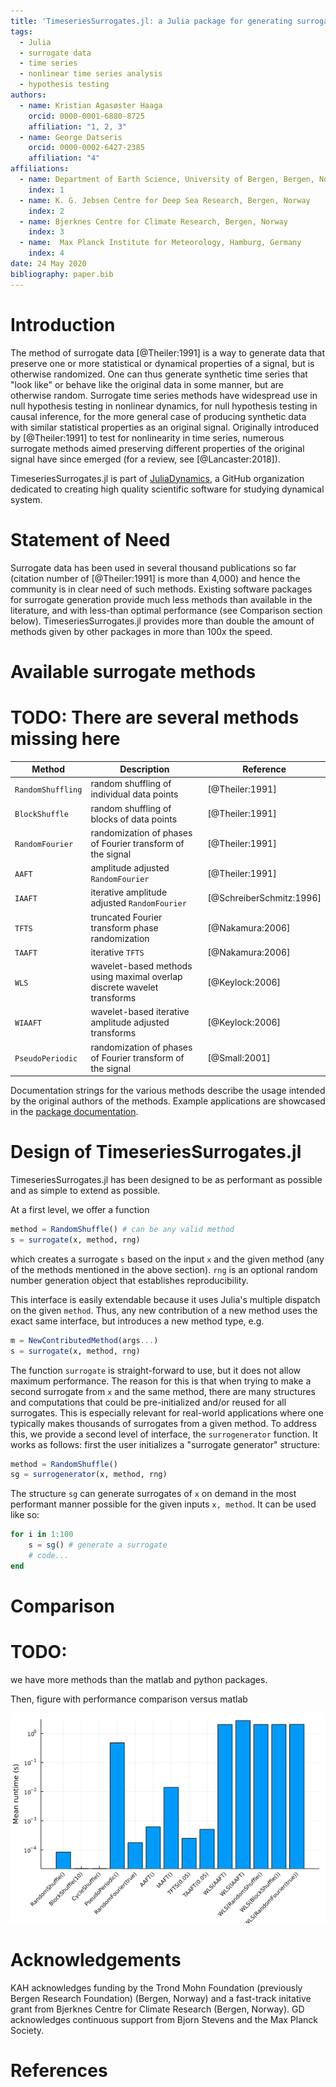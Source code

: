 ```yaml
---
title: 'TimeseriesSurrogates.jl: a Julia package for generating surrogate data'
tags:
  - Julia
  - surrogate data
  - time series
  - nonlinear time series analysis
  - hypothesis testing
authors:
  - name: Kristian Agasøster Haaga
    orcid: 0000-0001-6880-8725
    affiliation: "1, 2, 3"
  - name: George Datseris
    orcid: 0000-0002-6427-2385
    affiliation: "4"
affiliations:
  - name: Department of Earth Science, University of Bergen, Bergen, Norway
    index: 1
  - name: K. G. Jebsen Centre for Deep Sea Research, Bergen, Norway
    index: 2
  - name: Bjerknes Centre for Climate Research, Bergen, Norway
    index: 3
  - name:  Max Planck Institute for Meteorology, Hamburg, Germany
    index: 4
date: 24 May 2020
bibliography: paper.bib
---
```


# Introduction
The method of surrogate data [@Theiler:1991] is a way to generate data that preserve one or more statistical or dynamical properties of a signal, but is otherwise randomized. One can thus generate synthetic time series that "look like" or behave like the original data in some manner, but are otherwise random. Surrogate time series methods have widespread use in null hypothesis testing in nonlinear dynamics, for null hypothesis testing in causal inference, for the more general case of producing synthetic data with similar statistical properties as an original signal. Originally introduced by [@Theiler:1991] to test for nonlinearity in time series, numerous surrogate methods aimed preserving different properties of the original signal have since emerged (for a review, see [@Lancaster:2018]).

TimeseriesSurrogates.jl is part of [JuliaDynamics](https://juliadynamics.github.io/JuliaDynamics/), a GitHub organization dedicated to creating high quality scientific software for studying dynamical system.

# Statement of Need
Surrogate data has been used in several thousand publications so far (citation number of [@Theiler:1991] is more than 4,000) and hence the community is in clear need of such methods. Existing software packages for surrogate generation provide much less methods than available in the literature, and with less-than optimal performance (see Comparison section below). TimeseriesSurrogates.jl provides more than double the amount of methods given by other packages in more than 100x the speed.


# Available surrogate methods

# TODO: There are several methods missing here

| Method | Description | Reference |
|---|---|---|
| `RandomShuffling` | random shuffling of individual data points | [@Theiler:1991] |
| `BlockShuffle`  | random shuffling of blocks of data points  | [@Theiler:1991] |
| `RandomFourier`  | randomization of phases of Fourier transform of the signal  | [@Theiler:1991] |
| `AAFT`  | amplitude adjusted `RandomFourier`  | [@Theiler:1991] |
| `IAAFT`  | iterative amplitude adjusted `RandomFourier`  | [@SchreiberSchmitz:1996] |
| `TFTS`  | truncated Fourier transform phase randomization  | [@Nakamura:2006] |
| `TAAFT`  | iterative `TFTS` | [@Nakamura:2006] |
| `WLS`  | wavelet-based methods using maximal overlap discrete wavelet transforms | [@Keylock:2006] |
| `WIAAFT`  | wavelet-based iterative amplitude adjusted transforms | [@Keylock:2006] |
| `PseudoPeriodic`  | randomization of phases of Fourier transform of the signal  | [@Small:2001] |

Documentation strings for the various methods describe the usage intended by the original authors of the methods.
Example applications are showcased in the [package documentation](https://juliadynamics.github.io/TimeseriesSurrogates.jl/dev/).

# Design of TimeseriesSurrogates.jl
TimeseriesSurrogates.jl has been designed to be as performant as possible and as simple to extend as possible.

At a first level, we offer a function
```julia
method = RandomShuffle() # can be any valid method
s = surrogate(x, method, rng)
```
which creates a surrogate `s` based on the input `x` and the given method (any of the methods mentioned in the above section). `rng` is an optional random number generation object that establishes reproducibility.

This interface is easily extendable because it uses Julia's multiple dispatch on the given `method`.
Thus, any new contribution of a new method uses the exact same interface, but introduces a new method type, e.g.
```julia
m = NewContributedMethod(args...)
s = surrogate(x, method, rng)
```

The function `surrogate` is straight-forward to use, but it does not allow maximum performance.
The reason for this is that when trying to make a second surrogate from `x` and the same method, there are many structures and computations that could be pre-initialized and/or reused for all surrogates. This is especially relevant for real-world applications where one typically makes thousands of surrogates from a given method.
To address this, we provide a second level of interface, the `surrogenerator` function.
It works as follows: first the user initializes a "surrogate generator" structure:
```julia
method = RandomShuffle()
sg = surrogenerator(x, method, rng)
```
The structure `sg` can generate surrogates of `x` on demand in the most performant manner possible for the given inputs `x, method`.
It can be used like so:
```julia
for i in 1:100
    s = sg() # generate a surrogate
    # code...
end
```

# Comparison
# TODO: 
we have more methods than the matlab and python packages. 

Then, figure with performance comparison versus matlab

![Figure 1: Mean time (in seconds, based on 30 realizations) to generate a single surrogate using a pre-initialized generators for currently implemented surrogate methods in TimeseriesSurrogates.jl, using default parameters. The maximum number of iterations for the IAAFT algorithm is set to 100. A Juputer notebook in which results can be reproduced is available in the GitHub repo for this paper.](figs/mean_times_in_seconds.png)

# Acknowledgements

KAH acknowledges funding by the Trond Mohn Foundation (previously Bergen Research Foundation) (Bergen, Norway) and a fast-track initative grant from Bjerknes Centre for Climate Research (Bergen, Norway).
GD acknowledges continuous support from Bjorn Stevens and the Max Planck Society.

# References
